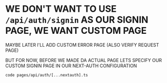 # WE DON'T WANT TO USE `/api/auth/signin` AS OUR SIGNIN PAGE, WE WANT CUSTOM PAGE

MAYBE LATER I'LL ADD CUSTOM ERROR PAGE (ALSO VERIFY REQUEST PAGE)

BUT FOR NOW, BEFORE WE MADE DA ACTUAL PAGE LETS SPECIFY OUR CUSTOM SIGNIN PAGE IN OUR NEXT-AUTH CONFIGURATION

```
code pages/api/auth/[...nextauth].ts
```

```ts

```
